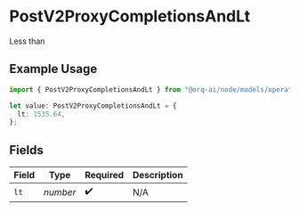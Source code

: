 # PostV2ProxyCompletionsAndLt

Less than

## Example Usage

```typescript
import { PostV2ProxyCompletionsAndLt } from "@orq-ai/node/models/operations";

let value: PostV2ProxyCompletionsAndLt = {
  lt: 1535.64,
};
```

## Fields

| Field              | Type               | Required           | Description        |
| ------------------ | ------------------ | ------------------ | ------------------ |
| `lt`               | *number*           | :heavy_check_mark: | N/A                |